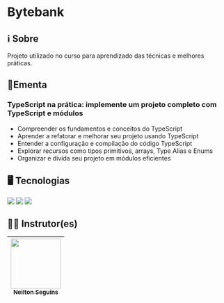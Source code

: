 # Bytebank

## ℹ️ Sobre

<p>Projeto utilizado no curso para aprendizado das técnicas e melhores práticas.</p>

## 📘Ementa

### TypeScript na prática: implemente um projeto completo com TypeScript e módulos

- Compreender os fundamentos e conceitos do TypeScript
- Aprender a refatorar e melhorar seu projeto usando TypeScript
- Entender a configuração e compilação do código TypeScript
- Explorar recursos como tipos primitivos, arrays, Type Alias e Enums
- Organizar e divida seu projeto em módulos eficientes

## 🖥️ Tecnologias

<div>
  <img src="https://img.shields.io/badge/HTML-%23E34F26.svg?logo=html5&logoColor=white">
  <img src="https://img.shields.io/badge/CSS-1572B6?logo=css3&logoColor=fff">
  <img src="https://img.shields.io/badge/TypeScript-3178C6?logo=typescript&logoColor=fff">
</div>

## 🧑‍🏫 Instrutor(es)

| [<img loading="lazy" src="https://cdn2.gnarususercontent.com.br/1/853791/886015d0-90a0-4a65-89c0-977de592cf26.jpg?width=100&height=100&aspect_ratio=1:1" width=115><br><sub>Neilton Seguins</sub>](https://github.com/RodrigoHarder) |
| :----------------------------------------------------------------------------------------------------------------------------------------------------------: |
